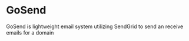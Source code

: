 # GoSend
GoSend is lightweight email system utilizing SendGrid to send an receive emails for a domain
